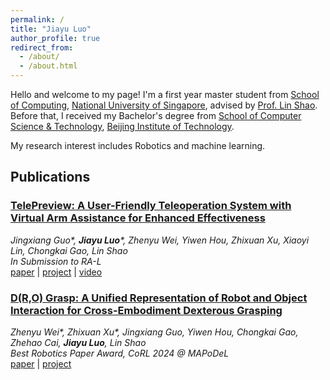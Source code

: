 ```yaml
---
permalink: /
title: "Jiayu Luo"
author_profile: true
redirect_from: 
  - /about/
  - /about.html
---
```


Hello and welcome to my page! I'm a first year master student from [School of Computing](https://www.comp.nus.edu.sg/), [National University of Singapore](https://nus.edu.sg/), advised by [Prof. Lin Shao](https://linsats.github.io/). Before that, I received my Bachelor's degree from [School of Computer Science & Technology](https://cs.bit.edu.cn/), [Beijing Institute of Technology](https://www.bit.edu.cn/).

My research interest includes Robotics and machine learning.

## Publications

### [TelePreview: A User-Friendly Teleoperation System with Virtual Arm Assistance for Enhanced Effectiveness](https://telepreview.github.io/)
*Jingxiang Guo\*, __Jiayu Luo__\*, Zhenyu Wei, Yiwen Hou, Zhixuan Xu, Xiaoyi Lin, Chongkai Gao, Lin Shao*  
*In Submission to RA-L*  
[paper](https://telepreview.github.io/static/data/paper.pdf) | [project](https://telepreview.github.io/) | [video](https://www.youtube.com/watch?v=k6KpkKWzuqs&t=1s)

### [D(R,O) Grasp: A Unified Representation of Robot and Object Interaction for Cross-Embodiment Dexterous Grasping](https://nus-lins-lab.github.io/drograspweb/)
*Zhenyu Wei\*, Zhixuan Xu\*, Jingxiang Guo, Yiwen Hou, Chongkai Gao, Zhehao Cai, __Jiayu Luo__, Lin Shao*  
*Best Robotics Paper Award, CoRL 2024 @ MAPoDeL*  
[paper](https://arxiv.org/abs/2410.01702) | [project](https://nus-lins-lab.github.io/drograspweb/)
